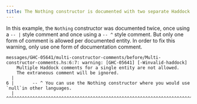 ```yaml
---
title: The Nothing constructor is documented with two separate Haddock comments
---
```


In this example, the `Nothing` constructor was documented twice, once using a `-- |` style comment and once using a `-- ^` style comment. But only one form of comment is allowed per documented entity. In order to fix this warning, only use one form of documentation comment.

```
messages/GHC-05641/multi-constructor-comments/before/Multi-constructor-comments.hs:6:7: warning: [GHC-05641] [-Winvalid-haddock]
    Multiple Haddock comments for a single entity are not allowed.
    The extraneous comment will be ignored.
  |
6 |       -- ^ You can use the Nothing constructor where you would use `null`in other languages.
  |       ^^^^^^^^^^^^^^^^^^^^^^^^^^^^^^^^^^^^^^^^^^^^^^^^^^^^^^^^^^^^^^^^^^^^^^^^^^^^^^^^^^^^^^
```

